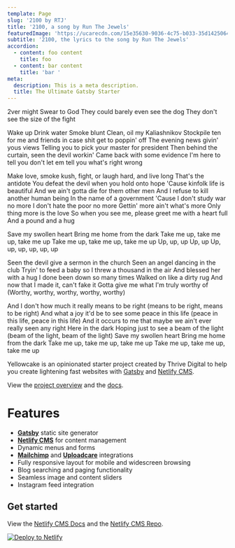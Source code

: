 ```yaml
---
template: Page
slug: '2100 by RTJ'
title: '2100, a song by Run The Jewels'
featuredImage: 'https://ucarecdn.com/15e35630-9036-4c75-b033-35d142506494/'
subtitle: '2100, the lyrics to the song by Run The Jewels'
accordion:
  - content: foo content
    title: foo
  - content: bar content
    title: 'bar '
meta:
  description: This is a meta description.
  title: The Ultimate Gatsby Starter
---
```

2ver might
Swear to God
They could barely even see the dog
They don't see the size of the fight

Wake up
Drink water
Smoke blunt
Clean, oil my Kaliashnikov
Stockpile ten for me and friends in case shit get to poppin' off
The evening news givin' yous views
Telling you to pick your master for president
Then behind the curtain, seen the devil workin'
Came back with some evidence
I'm here to tell you don't let em tell you what's right wrong

Make love, smoke kush, fight, or laugh hard, and live long
That's the antidote
You defeat the devil when you hold onto hope
'Cause kinfolk life is beautiful
And we ain't gotta die for them other men
And I refuse to kill another human being
In the name of a government
'Cause I don't study war no more
I don't hate the poor no more
Gettin' more ain't what's more
Only thing more is the love
So when you see me, please greet me with a heart full
And a pound and a hug

Save my swollen heart
Bring me home from the dark
Take me up, take me up, take me up
Take me up, take me up, take me up
Up, up, up
Up, up
Up, up, up, up, up, up

Seen the devil give a sermon in the church
Seen an angel dancing in the club
Tryin' to feed a baby so I threw a thousand in the air
And blessed her with a hug
I done been down so many times
Walked on like a dirty rug
And now that I made it, can't fake it
Gotta give me what I'm truly worthy of
(Worthy, worthy, worthy, worthy, worthy)

And I don't how much it really means to be right (means to be right, means to be right)
And what a joy it'd be to see some peace in this life (peace in this life, peace in this life)
And it occurs to me that maybe we ain't ever really seen any right
Here in the dark
Hoping just to see a beam of the light (beam of the light, beam of the light)
Save my swollen heart
Bring me home from the dark
Take me up, take me up, take me up
Take me up, take me up, take me up


Yellowcake is an opinionated starter project created by Thrive Digital to help you create lightening fast websites with [Gatsby](https://gatsbyjs.org) and [Netlify CMS](https://netlifycms.org).

View the [project overview](https://thriveweb.com.au/the-lab/yellowcake-gatsby-react-js-starter-project/) and the [docs](https://github.com/thriveweb/yellowcake/blob/master/README.md).

# Features

- **[Gatsby](https://gatsbyjs.org)** static site generator
- **[Netlify CMS](https://github.com/netlify/netlify-cms)** for content management
- Dynamic menus and forms
- **[Mailchimp](http://mailchimp.com)** and **[Uploadcare](https://uploadcare.com)** integrations
- Fully responsive layout for mobile and widescreen browsing
- Blog searching and paging functionality
- Seamless image and content sliders
- Instagram feed integration

## Get started

View the [Netlify CMS Docs](https://www.netlifycms.org/docs/) and the [Netlify CMS Repo](https://github.com/netlify/netlify-cms).

[![Deploy to Netlify](https://www.netlify.com/img/deploy/button.svg)](https://app.netlify.com/start/deploy?repository=https://github.com/thriveweb/yellowcake&stack=cms)
